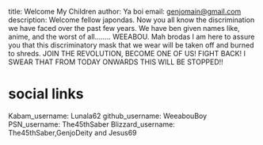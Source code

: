 title: Welcome My Children
author: Ya boi
email: genjomain@gmail.com
description: Welcome fellow japondas. Now you all know the discrimination we have faced over the past few years.
             We have ben given names like, anime, and the worst of all........ WEEABOU.
             Mah brodas I am here to assure you that this discriminatory mask that we wear will be taken off and burned to shreds.
             JOIN THE REVOLUTION, BECOME ONE OF US! FIGHT BACK! I SWEAR THAT FROM TODAY ONWARDS THIS WILL BE STOPPED!!

# social links
Kabam_username: Lunala62
github_username: WeeabouBoy
PSN_username: The45thSaber
Blizzard_username: The45thSaber,GenjoDeity and Jesus69

